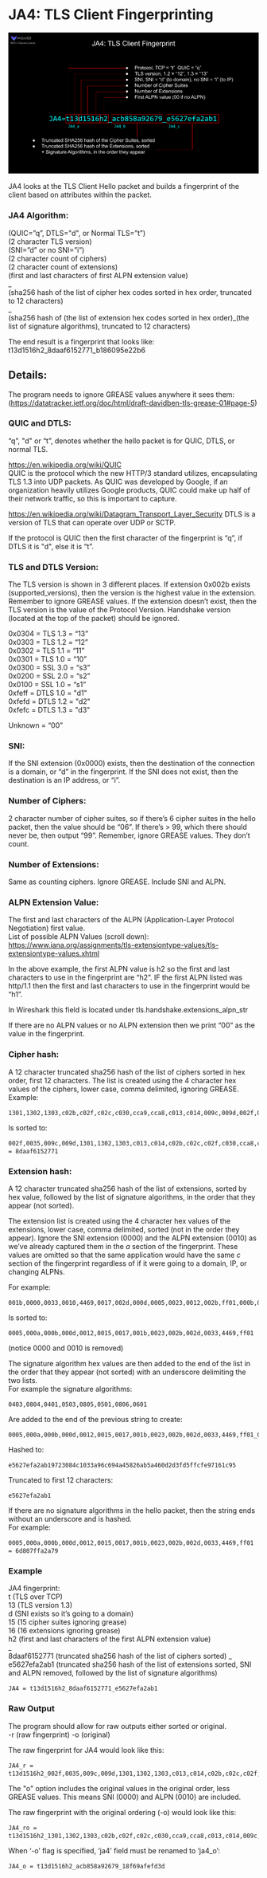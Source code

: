 # JA4: TLS Client Fingerprinting

![JA4](https://github.com/FoxIO-LLC/ja4/blob/main/technical_details/JA4.png)

JA4 looks at the TLS Client Hello packet and builds a fingerprint of the client based on attributes within the packet.

### JA4 Algorithm:
(QUIC=”q”, DTLS="d", or Normal TLS=”t”)  
(2 character TLS version)  
(SNI=”d” or no SNI=”i”)  
(2 character count of ciphers)  
(2 character count of extensions)  
(first and last characters of first ALPN extension value)  
_  
(sha256 hash of the list of cipher hex codes sorted in hex order, truncated to 12 characters)  
_  
(sha256 hash of (the list of extension hex codes sorted in hex order)_(the list of signature algorithms), truncated to 12 characters)  
  
The end result is a fingerprint that looks like:  
t13d1516h2_8daaf6152771_b186095e22b6  
  
## Details:
The program needs to ignore GREASE values anywhere it sees them: (https://datatracker.ietf.org/doc/html/draft-davidben-tls-grease-01#page-5)

### QUIC and DTLS:
“q”, "d" or “t”, denotes whether the hello packet is for QUIC, DTLS, or normal TLS.

https://en.wikipedia.org/wiki/QUIC  
QUIC is the protocol which the new HTTP/3 standard utilizes, encapsulating TLS 1.3 into UDP packets. As QUIC was developed by Google, if an organization heavily utilizes Google products, QUIC could make up half of their network traffic, so this is important to capture.  

https://en.wikipedia.org/wiki/Datagram_Transport_Layer_Security
DTLS is a version of TLS that can operate over UDP or SCTP.

If the protocol is QUIC then the first character of the fingerprint is “q”, if DTLS it is "d", else it is “t”.  

### TLS and DTLS Version:
The TLS version is shown in 3 different places. If extension 0x002b exists (supported_versions), then the version is the highest value in the extension. Remember to ignore GREASE values. If the extension doesn’t exist, then the TLS version is the value of the Protocol Version. Handshake version (located at the top of the packet) should be ignored.

0x0304 = TLS 1.3 = “13”  
0x0303 = TLS 1.2 = “12”  
0x0302 = TLS 1.1 = “11”  
0x0301 = TLS 1.0 = “10”  
0x0300 = SSL 3.0 = “s3”  
0x0200 = SSL 2.0 = “s2”  
0x0100 = SSL 1.0 = “s1”  
0xfeff = DTLS 1.0 = "d1"  
0xfefd = DTLS 1.2 = "d2"  
0xfefc = DTLS 1.3 = "d3"  
  
Unknown = “00”

### SNI:
If the SNI extension (0x0000) exists, then the destination of the connection is a domain, or “d” in the fingerprint. If the SNI does not exist, then the destination is an IP address, or “i”.

### Number of Ciphers:
2 character number of cipher suites, so if there’s 6 cipher suites in the hello packet, then the value should be “06”. If there’s > 99, which there should never be, then output “99”. Remember, ignore GREASE values. They don’t count.

### Number of Extensions:
Same as counting ciphers. Ignore GREASE. Include SNI and ALPN.

### ALPN Extension Value:
The first and last characters of the ALPN (Application-Layer Protocol Negotiation) first value.  
List of possible ALPN Values (scroll down): https://www.iana.org/assignments/tls-extensiontype-values/tls-extensiontype-values.xhtml



In the above example, the first ALPN value is h2 so the first and last characters to use in the fingerprint are “h2”. IF the first ALPN listed was http/1.1 then the first and last characters to use in the fingerprint would be “h1”.

In Wireshark this field is located under tls.handshake.extensions_alpn_str

If there are no ALPN values or no ALPN extension then we print “00” as the value in the fingerprint.

### Cipher hash:
A 12 character truncated sha256 hash of the list of ciphers sorted in hex order, first 12 characters. The list is created using the 4 character hex values of the ciphers, lower case, comma delimited, ignoring GREASE.  
Example:
```
1301,1302,1303,c02b,c02f,c02c,c030,cca9,cca8,c013,c014,009c,009d,002f,0035
```
Is sorted to:
```
002f,0035,009c,009d,1301,1302,1303,c013,c014,c02b,c02c,c02f,c030,cca8,cca9 = 8daaf6152771
```

### Extension hash:
A 12 character truncated sha256 hash of the list of extensions, sorted by hex value, followed by the list of signature algorithms, in the order that they appear (not sorted).

The extension list is created using the 4 character hex values of the extensions, lower case, comma delimited, sorted (not in the order they appear). Ignore the SNI extension (0000) and the ALPN extension (0010) as we’ve already captured them in the _a_ section of the fingerprint. These values are omitted so that the same application would have the same _c_ section of the fingerprint regardless of if it were going to a domain, IP, or changing ALPNs.

For example:
```
001b,0000,0033,0010,4469,0017,002d,000d,0005,0023,0012,002b,ff01,000b,000a,0015
```
Is sorted to:
```
0005,000a,000b,000d,0012,0015,0017,001b,0023,002b,002d,0033,4469,ff01
```
(notice 0000 and 0010 is removed)

The signature algorithm hex values are then added to the end of the list in the order that they appear (not sorted) with an underscore delimiting the two lists.  
For example the signature algorithms:  
```
0403,0804,0401,0503,0805,0501,0806,0601
```
Are added to the end of the previous string to create:
```
0005,000a,000b,000d,0012,0015,0017,001b,0023,002b,002d,0033,4469,ff01_0403,0804,0401,0503,0805,0501,0806,0601
```
Hashed to:
```
e5627efa2ab19723084c1033a96c694a45826ab5a460d2d3fd5ffcfe97161c95
```
Truncated to first 12 characters:
```
e5627efa2ab1
```

If there are no signature algorithms in the hello packet, then the string ends without an underscore and is hashed.   
For example:
```
0005,000a,000b,000d,0012,0015,0017,001b,0023,002b,002d,0033,4469,ff01 = 6d807ffa2a79
```

### Example

JA4 fingerprint:  
t (TLS over TCP)  
13 (TLS version 1.3)  
d (SNI exists so it’s going to a domain)  
15 (15 cipher suites ignoring grease)  
16 (16 extensions ignoring grease)  
h2 (first and last characters of the first ALPN extension value)  
_  
8daaf6152771 (truncated sha256 hash of the list of ciphers sorted)
_  
e5627efa2ab1 (truncated sha256 hash of the list of extensions sorted, SNI and ALPN removed, followed by the list of signature algorithms)
```
JA4 = t13d1516h2_8daaf6152771_e5627efa2ab1  
```
### Raw Output  
The program should allow for raw outputs either sorted or original.  
-r (raw fingerprint) -o (original) 

The raw fingerprint for JA4 would look like this:
```
JA4_r = t13d1516h2_002f,0035,009c,009d,1301,1302,1303,c013,c014,c02b,c02c,c02f,c030,cca8,cca9_0005,000a,000b,000d,0012,0015,0017,001b,0023,002b,002d,0033,4469,ff01_0403,0804,0401,0503,0805,0501,0806,0601
```

The "o" option includes the original values in the original order, less GREASE values. This means SNI (0000) and ALPN (0010) are included. 

The raw fingerprint with the original ordering (-o) would look like this:
```
JA4_ro = t13d1516h2_1301,1302,1303,c02b,c02f,c02c,c030,cca9,cca8,c013,c014,009c,009d,002f,0035_001b,0000,0033,0010,4469,0017,002d,000d,0005,0023,0012,002b,ff01,000b,000a,0015_0403,0804,0401,0503,0805,0501,0806,0601
```
When ‘-o’ flag is specified, ‘ja4’ field must be renamed to ‘ja4_o’:
```
JA4_o = t13d1516h2_acb858a92679_18f69afefd3d
```

